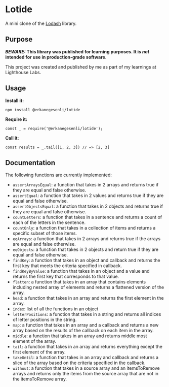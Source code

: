 # Lotide

A mini clone of the [Lodash](https://lodash.com) library.

## Purpose

**_BEWARE:_ This library was published for learning purposes. It is _not_ intended for use in production-grade software.**

This project was created and published by me as part of my learnings at Lighthouse Labs. 

## Usage

**Install it:**

`npm install @erkanegesenli/lotide`

**Require it:**

`const _ = require('@erkanegesenli/lotide');`

**Call it:**

`const results = _.tail([1, 2, 3]) // => [2, 3]`

## Documentation

The following functions are currently implemented:

* `assertArraysEqual`: a function that takes in 2 arrays and returns true if they are equal and false otherwise.
* `assertEqual`: a function that takes in 2 values and returns true if they are equal and false otherwise.
* `assertObjectsEqual`: a function that takes in 2 objects and returns true if they are equal and false otherwise.
* `countLetters`: a function that takes in a sentence and returns a count of each of the letters in the sentence.
* `countOnly`: a function that takes in a collection of items and returns a specific subset of those items.
* `eqArrays`: a function that takes in 2 arrays and returns true if the arrays are equal and false otherwise.
* `eqObjects`: a function that takes in 2 objects and return true if they are equal and false otherwise.
* `findKey`: a function that takes in an object and callback and returns the first key that meets the criteria specified in callback.
* `findKeyByValue`: a function that takes in an object and a value and returns the first key that corresponds to that value.
* `flatten`: a function that takes in an array that contains elements including nested array of elements and returns a flattened version of the array.
* `head`: a function that takes in an array and returns the first element in the array.
* `index`: list of all the functions in an object
* `letterPositions`: a function that takes in a string and returns all indices of letter positions in the string.
* `map`: a function that takes in an array and a callback and returns a new array based on the results of the callback on each item in the array.
* `middle`: a function that takes in an array and returns middle most element of the array.
* `tail`: a function that takes in an array and returns everything except the first element of the array.
* `takeUntil`: a function that takes in an array and callback and returns a slice of the array based on the criteria specified in the callback.
* `without`: a function that takes in a source array and an itemsToRemove arrays and returns only the items from the source array that are not in the itemsToRemove array.